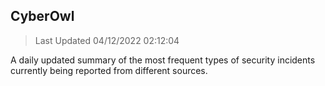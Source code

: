 ## CyberOwl 
> Last Updated 04/12/2022 02:12:04 


A daily updated summary of the most frequent types of security incidents currently being reported from different sources.

